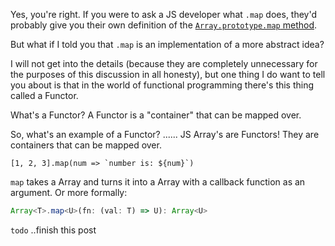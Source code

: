 Yes, you're right. If you were to ask a JS developer what `.map` does, they'd probably give you their own definition of the [`Array.prototype.map` method](https://developer.mozilla.org/en-US/docs/Web/JavaScript/Reference/Global_Objects/Array/map).

But what if I told you that `.map` is an implementation of a more abstract idea?

I will not get into the details (because they are completely unnecessary for the purposes of this discussion in all honesty), but one thing I do want to tell you about is that in the world of functional programming there's this thing called a Functor.

What's a Functor? A Functor is a "container" that can be mapped over.

So, what's an example of a Functor? ...... JS Array's are Functors! They are containers that can be mapped over. 

```
[1, 2, 3].map(num => `number is: ${num}`)
```

`map` takes a Array<number> and turns it into a Array<string> with a callback function as an argument. Or more formally:

```typescript
Array<T>.map<U>(fn: (val: T) => U): Array<U>
```



`todo` ..finish this post